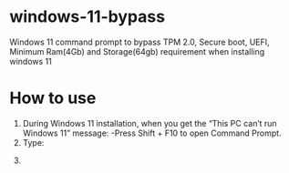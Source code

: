 # windows-11-bypass
Windows 11 command prompt to bypass TPM 2.0, Secure boot, UEFI, Minimum Ram(4Gb) and Storage(64gb) requirement when installing windows 11

# How to use

1. During Windows 11 installation, when you get the “This PC can’t run Windows 11” message:
    -Press Shift + F10 to open Command Prompt.
2. Type:
3. ``` notepad
